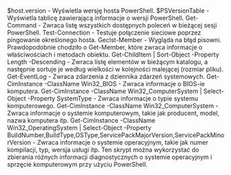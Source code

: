 $host.version - Wyświetla wersję hosta PowerShell.
$PSVersionTable - Wyświetla tablicę zawierającą informacje o wersji PowerShell.
Get-Command - Zwraca listę wszystkich dostępnych poleceń w bieżącej sesji PowerShell.
Test-Connection - Testuje połączenie sieciowe poprzez pingowanie określonego hosta.
Geclst-Member - Wygląda na błąd pisowni. Prawdopodobnie chodziło o Get-Member, które zwraca informacje o właściwościach i metodach obiektu.
Get-ChildItem | Sort-Object -Property Length -Descending - Zwraca listę elementów w bieżącym katalogu, a następnie sortuje je według wielkości w kolejności malejącej (rozmiar pliku).
Get-EventLog - Zwraca zdarzenia z dziennika zdarzeń systemowych.
Get-CimInstance -ClassName Win32_BIOS - Zwraca informacje o BIOS-ie komputera.
Get-CimInstance -ClassName Win32_ComputerSystem | Select-Object -Property SystemType - Zwraca informacje o typie systemu komputerowego.
Get-CimInstance -ClassName Win32_ComputerSystem - Zwraca informacje o systemie komputerowym, takie jak producent, model, nazwa komputera itp.
Get-CimInstance -ClassName Win32_OperatingSystem | Select-Object -Property BuildNumber,BuildType,OSType,ServicePackMajorVersion,ServicePackMinorVersion - Zwraca informacje o systemie operacyjnym, takie jak numer kompilacji, typ, wersja usługi itp.
Ten skrypt można wykorzystać do zbierania różnych informacji diagnostycznych o systemie operacyjnym i sprzęcie komputerowym przy użyciu PowerShell.